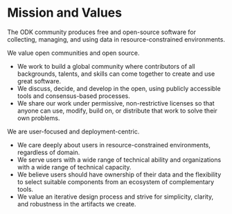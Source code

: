 # Mission and Values

The ODK community produces free and open-source software for collecting, managing, and using data in resource-constrained environments.

We value open communities and open source.

* We work to build a global community where contributors of all backgrounds, talents, and skills can come together to create and use great software.
* We discuss, decide, and develop in the open, using publicly accessible tools and consensus-based processes.
* We share our work under permissive, non-restrictive licenses so that anyone can use, modify, build on, or distribute that work to solve their own problems.

We are user-focused and deployment-centric.

* We care deeply about users in resource-constrained environments, regardless of domain.
* We serve users with a wide range of technical ability and organizations with a wide range of technical capacity.
* We believe users should have ownership of their data and the flexibility to select suitable components from an ecosystem of complementary tools.
* We value an iterative design process and strive for simplicity, clarity, and robustness in the artifacts we create. 
